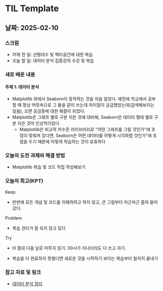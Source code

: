 # TIL Template

## 날짜: 2025-02-10

### 스크럼
- 어제 한 일: 선형대수 및 벡터공간에 대한 복습
- 오늘 할 일: 데이터 분석 집중강의 수강 및 복습

### 새로 배운 내용
#### 주제 1: 데이터 분석
- Matplotlib 위에서 Seaborn이 동작하는 것을 처음 알았다. 예전에 학교에서 공부할 때 항상 머릿속으로 그 둘을 같이 쓰는데 차이점이 궁금했었는데(검색해보지는 않음), 오랜 궁금증에 대한 해결이 되었다.
- Matplotlib은 그래프 별로 구분 지은 것에 대비해, Seaborn은 데이터 형태 별로 구분 지은 것이 인상적이었다.
    - Matplotlib은 비교적 저수준 라이브러리로 "어떤 그래프를 그릴 것인가"에 초점이 맞춰져 있다면, Seaborn은 어떤 데이터를 어떻게 시각화할 것인가"에 초점을 두기 때문에 이렇게 학습하는 것이 유효하다

### 오늘의 도전 과제와 해결 방법
- Matplotlib 복습 및 코드 직접 작성해보기

### 오늘의 회고(KPT)
Keep
- 한번에 모든 개념 및 코드를 이해하려고 하지 않고, 큰 그림부터 차근차근 좁혀 들어갔다.

Problem
- 복습 관리가 잘 되지 않고 있다

Try
- til 절대 다음 날로 미루지 않기. 00시가 지나더라도 다 쓰고 자기.

- 복습을 다 완료하지 못했다면 새로운 것을 시작하기 보다는 복습부터 철저히 끝내기

### 참고 자료 및 링크
- [데이터 분석 정리](https://colab.research.google.com/drive/1t4PSnIsnFCFKBd3h-y4kjNKF1ThDfsiu?usp=sharing)
